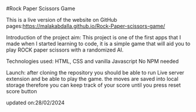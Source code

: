 #Rock Paper Scissors Game

This is a live version of the website on GitHub pages:https://malakabdalla.github.io/Rock-Paper-scissors-game/

Introduction of the project aim:
This project is one of the first apps that I made when I started learning to code, it is a simple game that will aid you to play ROCK paper scissors with a randomized AI.

Technologies used:
HTML, CSS and vanilla Javascript
No NPM needed

Launch:
after cloning the repository you should be able to run Live server extension and be able to play the game.
the moves are saved into local storage therefore you can keep track of your score until you press reset score button

updated on:28/02/2024
